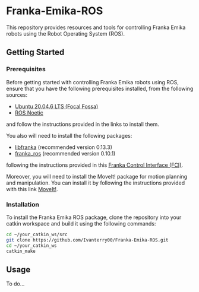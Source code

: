 # Franka-Emika-ROS

This repository provides resources and tools for controlling Franka Emika robots using the Robot Operating System (ROS). 

## Getting Started
### Prerequisites

Before getting started with controlling Franka Emika robots using ROS, ensure that you have the following prerequisites installed, from the following sources:

- [Ubuntu 20.04.6 LTS (Focal Fossa)](https://releases.ubuntu.com/focal/)  
- [ROS Noetic](https://wiki.ros.org/noetic/Installation/Ubuntu)

and follow the instructions provided in the links to install them.

You also will need to install the following packages:

- [libfranka](https://github.com/frankaemika/libfranka) (recommended version 0.13.3)
- [franka_ros](https://github.com/frankaemika/franka_ros) (recommended version 0.10.1)

following the instructions provided in this [Franka Control Interface (FCI)](https://frankaemika.github.io/docs/installation_linux.html).

Moreover, you will need to install the MoveIt! package for motion planning and manipulation. You can install it by following the instructions provided with this link [MoveIt!](https://ros-planning.github.io/moveit_tutorials/doc/getting_started/getting_started.html).

### Installation

To install the Franka Emika ROS package, clone the repository into your catkin workspace and build it using the following commands:

```bash
cd ~/your_catkin_ws/src
git clone https://github.com/Ivanterry00/Franka-Emika-ROS.git
cd ~/your_catkin_ws
catkin_make
```

## Usage

To do... 
